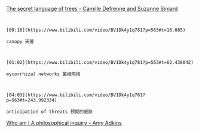 [The secret language of trees - Camille Defrenne and Suzanne Simard](https://www.bilibili.com/video/BV1Dk4y1q781?p=563)

```ad-note


[00:16](https://www.bilibili.com/video/BV1Dk4y1q781?p=563#t=16.085)

canopy 天蓬

```

```ad-note


[01:02](https://www.bilibili.com/video/BV1Dk4y1q781?p=563#t=62.438042)

mycorrhizal networks 菌根网络

```

```ad-note


[04:03](https://www.bilibili.com/video/BV1Dk4y1q781?p=563#t=243.992334)

anticipation of threats 预期的威胁

```

[Who am I A philosophical inquiry - Amy Adkins](https://www.bilibili.com/video/BV1Dk4y1q781?p=564)

```ad-note




```